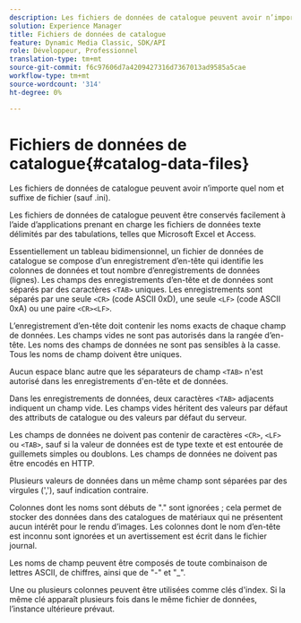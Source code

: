 ```yaml
---
description: Les fichiers de données de catalogue peuvent avoir n’importe quel nom et suffixe de fichier (sauf .ini).
solution: Experience Manager
title: Fichiers de données de catalogue
feature: Dynamic Media Classic, SDK/API
role: Développeur, Professionnel
translation-type: tm+mt
source-git-commit: f6c97606d7a4209427316d7367013ad9585a5cae
workflow-type: tm+mt
source-wordcount: '314'
ht-degree: 0%

---
```



# Fichiers de données de catalogue{#catalog-data-files}

Les fichiers de données de catalogue peuvent avoir n’importe quel nom et suffixe de fichier (sauf .ini).

Les fichiers de données de catalogue peuvent être conservés facilement à l’aide d’applications prenant en charge les fichiers de données texte délimités par des tabulations, telles que Microsoft Excel et Access.

Essentiellement un tableau bidimensionnel, un fichier de données de catalogue se compose d’un enregistrement d’en-tête qui identifie les colonnes de données et tout nombre d’enregistrements de données (lignes). Les champs des enregistrements d’en-tête et de données sont séparés par des caractères `<TAB>` uniques. Les enregistrements sont séparés par une seule `<CR>` (code ASCII 0xD), une seule `<LF>` (code ASCII 0xA) ou une paire `<CR><LF>`.

L’enregistrement d’en-tête doit contenir les noms exacts de chaque champ de données. Les champs vides ne sont pas autorisés dans la rangée d’en-tête. Les noms des champs de données ne sont pas sensibles à la casse. Tous les noms de champ doivent être uniques.

Aucun espace blanc autre que les séparateurs de champ `<TAB>` n&#39;est autorisé dans les enregistrements d&#39;en-tête et de données.

Dans les enregistrements de données, deux caractères `<TAB>` adjacents indiquent un champ vide. Les champs vides héritent des valeurs par défaut des attributs de catalogue ou des valeurs par défaut du serveur.

Les champs de données ne doivent pas contenir de caractères `<CR>`, `<LF>` ou `<TAB>`, sauf si la valeur de données est de type texte et est entourée de guillemets simples ou doublons. Les champs de données ne doivent pas être encodés en HTTP.

Plusieurs valeurs de données dans un même champ sont séparées par des virgules (&#39;,&#39;), sauf indication contraire.

Colonnes dont les noms sont débuts de &quot;.&quot; sont ignorées ; cela permet de stocker des données dans des catalogues de matériaux qui ne présentent aucun intérêt pour le rendu d’images. Les colonnes dont le nom d’en-tête est inconnu sont ignorées et un avertissement est écrit dans le fichier journal.

Les noms de champ peuvent être composés de toute combinaison de lettres ASCII, de chiffres, ainsi que de &quot;-&quot; et &quot;_&quot;.

Une ou plusieurs colonnes peuvent être utilisées comme clés d&#39;index. Si la même clé apparaît plusieurs fois dans le même fichier de données, l’instance ultérieure prévaut.
